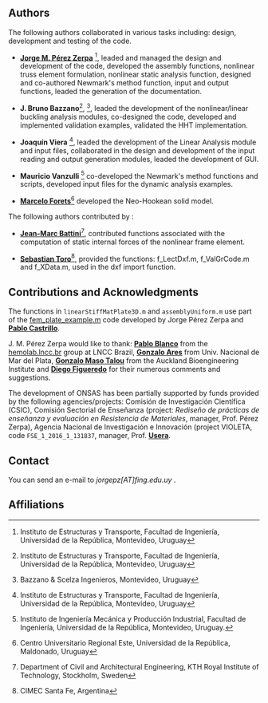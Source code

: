 ## Authors

The following authors collaborated in various tasks including: design, development and testing of the code.

* [**Jorge M. Pérez Zerpa**](https://www.fing.edu.uy/~jorgepz) [^1], leaded and managed the design and development of the code, developed the assembly functions, nonlinear truss element formulation, nonlinear static analysis function, designed and co-authored Newmark's method function, input and output functions, leaded the generation of the documentation.

* **J. Bruno Bazzano**[^1], [^2], leaded the development of the nonlinear/linear buckling analysis modules, co-designed the code, developed and implemented validation examples, validated the HHT implementation.

* **Joaquín Viera** [^1], leaded the development of the Linear Analysis module and input files, collaborated in the design and development of the input reading and output generation modules, leaded the development of GUI.

* **Mauricio Vanzulli** [^4] co-developed the Newmark's method functions and scripts, developed input files for the dynamic analysis examples.

* [**Marcelo Forets**](https://scholar.google.fr/citations?user=XSJzDEsAAAAJ&hl=en)[^6] developed the Neo-Hookean solid model.

The following authors contributed by :

* [**Jean-Marc Battini**](https://scholar.google.com/citations?user=7dzVcKoAAAAJ&hl=en)[^3], contributed functions associated with the computation of static internal forces of the nonlinear frame element.

* [**Sebastian Toro**](https://scholar.google.com/citations?user=7Z3ruPAAAAAJ&hl=es)[^5], provided the functions: f_LectDxf.m, f_ValGrCode.m and f_XData.m, used in the dxf import function.

[^1]: Instituto de Estructuras y Transporte, Facultad de Ingeniería, Universidad de la República, Montevideo, Uruguay
[^2]: Bazzano & Scelza Ingenieros, Montevideo, Uruguay
[^3]: Department of Civil and Architectural Engineering, KTH Royal Institute of Technology, Stockholm, Sweden
[^4]: Instituto de Ingeniería Mecánica y Producción Industrial, Facultad de Ingeniería, Universidad de la República, Montevideo, Uruguay.
[^5]: CIMEC Santa Fe, Argentina
[^6]: Centro Universitario Regional Este, Universidad de la República, Maldonado, Uruguay

## Contributions and Acknowledgments

The functions in `linearStiffMatPlate3D.m` and `assemblyUniform.m` use part of the
[fem_plate_example.m](https://www.fing.edu.uy/~jorgepz/files/fem_plate_example.m) code
developed by Jorge Pérez Zerpa and [**Pablo Castrillo**](https://www.fing.edu.uy/~pabloc/).

 J. M. Pérez Zerpa would like to thank: [**Pablo Blanco**](https://scholar.google.com/citations?user=X0382ScAAAAJ&hl=es)
 from the [hemolab.lncc.br](http://hemolab.lncc.br/) group at LNCC Brazil,
 [**Gonzalo Ares**](https://scholar.google.com/citations?user=lCeQOH0AAAAJ&hl=en) from Univ. Nacional de Mar del Plata, [**Gonzalo Maso Talou**](https://unidirectory.auckland.ac.nz/profile/g-masotalou) from
 the Auckland Bioengineering Institute and [**Diego Figueredo**](https://www.researchgate.net/profile/Diego_Figueredo4)
 for their numerous comments and suggestions.

 The development of ONSAS has been partially supported by funds provided by the following agencies/projects:
 Comisión de Investigación Científica (CSIC), Comisión Sectorial de Enseñanza (project: *Rediseño de prácticas de enseñanza y evaluación en Resistencia de Materiales*, manager, Prof. Pérez Zerpa), Agencia Nacional de Investigación e Innovación
 (project VIOLETA, code `FSE_1_2016_1_131837`, manager, Prof. [**Usera**](https://scholar.google.com/citations?user=9U_jEd4AAAAJ&hl=en).

## Contact

You can send an e-mail to _jorgepz[AT]fing.edu.uy_ .

## Affiliations
